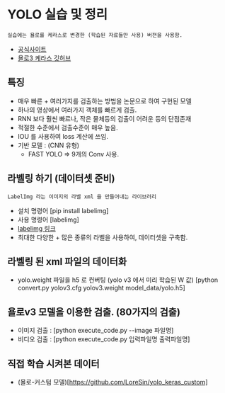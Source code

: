 # YOLO 실습 및 정리
    실습에는 욜로를 케라스로 변경한 (학습된 자료들만 사용) 버젼을 사용함.

- [공식사이트](https://pjreddie.com/darknet/yolo/)
- [욜로3 케라스 깃허브](https://github.com/qqwweee/keras-yolo3)

## 특징

- 매우 빠른 + 여러가지를 검출하는 방법을 논문으로 하여 구현된 모델
- 하나의 영상에서 여러가지 객체를 빠르게 검출.
- RNN 보다 훨씬 빠르나, 작은 물체등의 검출이 어려운 등의 단점존재
- 적절한 수준에서 검출수준이 매우 높음.
- IOU 를 사용하여 loss 계산에 쓰임. 
- 기반 모델 : (CNN 유형)
    + FAST YOLO => 9개의 Conv 사용. 


## 라벨링 하기 (데이터셋 준비)

    LabelImg 라는 이미지의 라벨 xml 을 만들어내는 라이브러리

- 설치 명령어 [pip install labelimg]
- 사용 명령어 [labelimg]
- [labelimg 링크](https://github.com/tzutalin/labelImg)
- 최대한 다양한 + 많은 종류의 라벨을 사용하여, 데이터셋을 구축함.



## 라벨링 된 xml 파일의 데이터화

- yolo.weight 파일을 h5 로 컨버팅 (yolo v3 에서 미리 학습된 W 값)
[python convert.py yolov3.cfg yolov3.weight model_data/yolo.h5]




## 욜로v3 모델을 이용한 검출.  (80가지의 검출)
- 이미지 검출 : [python execute_code.py --image 파일명]
- 비디오 검출 : [python execute_code.py 입력파일명 출력파일명]

## 직접 학습 시켜본 데이터
- (욜로-커스텀 모델)[https://github.com/LoreSin/yolo_keras_custom]
